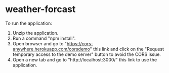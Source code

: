 # weather-forcast

To run the application:
1. Unzip the application.
2. Run a command "npm install".
3. Open browser and go to "https://cors-anywhere.herokuapp.com/corsdemo" this link and click on the "Request temporary access to the demo server" button to avoid the CORS issue.
4. Open a new tab and go to "http://localhost:3000/" this link to use the application.
